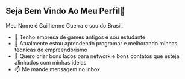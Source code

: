 ## Seja Bem Vindo Ao Meu Perfil👋

Meu Nome é Guilherme Guerra e sou do Brasil.

- 🔭 Tenho empresa de games antigos e sou estudante
- 🌱 Atualmente estou aprendendo programar e melhorando minhas tecnicas de empreendorismo
- 👯 Quero criar bons laços para network e bons contatos que esteja alinhados com minhas ideias
- 📫 Me mande mensagem no inbox 
